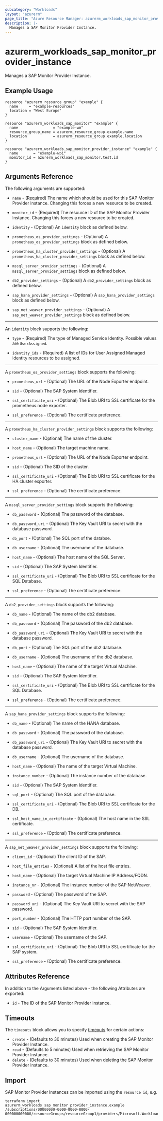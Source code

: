 ```yaml
---
subcategory: "Workloads"
layout: "azurerm"
page_title: "Azure Resource Manager: azurerm_workloads_sap_monitor_provider_instance"
description: |-
  Manages a SAP Monitor Provider Instance.
---
```


# azurerm_workloads_sap_monitor_provider_instance

Manages a SAP Monitor Provider Instance.

## Example Usage

```hcl
resource "azurerm_resource_group" "example" {
  name     = "example-resources"
  location = "West Europe"
}

resource "azurerm_workloads_sap_monitor" "example" {
  name                = "example-wm"
  resource_group_name = azurerm_resource_group.example.name
  location            = azurerm_resource_group.example.location
}

resource "azurerm_workloads_sap_monitor_provider_instance" "example" {
  name       = "example-wpi"
  monitor_id = azurerm_workloads_sap_monitor.test.id
}
```

## Arguments Reference

The following arguments are supported:

* `name` - (Required) The name which should be used for this SAP Monitor Provider Instance. Changing this forces a new resource to be created.

* `monitor_id` - (Required) The resource ID of the SAP Monitor Provider Instance. Changing this forces a new resource to be created.

* `identity` - (Optional) An `identity` block as defined below.

* `prometheus_os_provider_settings` - (Optional) A `prometheus_os_provider_settings` block as defined below.

* `prometheus_ha_cluster_provider_settings` - (Optional) A `prometheus_ha_cluster_provider_settings` block as defined below.

* `mssql_server_provider_settings` - (Optional) A `mssql_server_provider_settings` block as defined below.

* `db2_provider_settings` - (Optional) A `db2_provider_settings` block as defined below.

* `sap_hana_provider_settings` - (Optional) A `sap_hana_provider_settings` block as defined below.

* `sap_net_weaver_provider_settings` - (Optional) A `sap_net_weaver_provider_settings` block as defined below.

---

An `identity` block supports the following:

* `type` - (Required) The type of Managed Service Identity. Possible values are `UserAssigned`.

* `identity_ids` - (Required) A list of IDs for User Assigned Managed Identity resources to be assigned.

---

A `prometheus_os_provider_settings` block supports the following:

* `prometheus_url` - (Optional) The URL of the Node Exporter endpoint.

* `sid` - (Optional) The SAP System Identifier.

* `ssl_certificate_uri` - (Optional) The Blob URI to SSL certificate for the prometheus node exporter.

* `ssl_preference` - (Optional) The certificate preference.

---

A `prometheus_ha_cluster_provider_settings` block supports the following:

* `cluster_name` - (Optional) The name of the cluster.

* `host_name` - (Optional) The target machine name.

* `prometheus_url` - (Optional) The URL of the Node Exporter endpoint.

* `sid` - (Optional) The SID of the cluster.

* `ssl_certificate_uri` - (Optional) The Blob URI to SSL certificate for the HA cluster exporter.

* `ssl_preference` - (Optional) The certificate preference.

---

A `mssql_server_provider_settings` block supports the following:

* `db_password` - (Optional) The password of the database.

* `db_password_uri` - (Optional) The Key Vault URI to secret with the database password.

* `db_port` - (Optional) The SQL port of the databse.

* `db_username` - (Optional) The username of the database.

* `host_name` - (Optional) The host name of the SQL Server.

* `sid` - (Optional) The SAP System Identifier.

* `ssl_certificate_uri` - (Optional) The Blob URI to SSL certificate for the SQL Database.

* `ssl_preference` - (Optional) The certificate preference.

---

A `db2_provider_settings` block supports the following:

* `db_name` - (Optional) The name of the db2 database.

* `db_password` - (Optional) The password of the db2 database.

* `db_password_uri` - (Optional) The Key Vault URI to secret with the database password.

* `db_port` - (Optional) The SQL port of the db2 database.

* `db_username` - (Optional) The username of the db2 database.

* `host_name` - (Optional) The name of the target Virtual Machine.

* `sid` - (Optional) The SAP System Identifier.

* `ssl_certificate_uri` - (Optional) The Blob URI to SSL certificate for the SQL Database.

* `ssl_preference` - (Optional) The certificate preference.

---

A `sap_hana_provider_settings` block supports the following:

* `db_name` - (Optional) The name of the HANA database.

* `db_password` - (Optional) The password of the database.

* `db_password_uri` - (Optional) The Key Vault URI to secret with the database password.

* `db_username` - (Optional) The username of the database.

* `host_name` - (Optional) The name of the target Virtual Machine.

* `instance_number` - (Optional) The instance number of the database.

* `sid` - (Optional) The SAP System Identifier.

* `sql_port` - (Optional) The SQL port of the database.

* `ssl_certificate_uri` - (Optional) The Blob URI to SSL certificate for the DB.

* `ssl_host_name_in_certificate` - (Optional) The host name in the SSL certificate.

* `ssl_preference` - (Optional) The certificate preference.

---

A `sap_net_weaver_provider_settings` block supports the following:

* `client_id` - (Optional) The client ID of the SAP.

* `host_file_entries` - (Optional) A list of the host file entries.

* `host_name` - (Optional) The target Virtual Machine IP Address/FQDN.

* `instance_nr` - (Optional) The instance number of the SAP NetWeaver.

* `password` - (Optional) The password of the SAP.

* `password_uri` - (Optional) The Key Vault URI to secret with the SAP password.

* `port_number` - (Optional) The HTTP port number of the SAP.

* `sid` - (Optional) The SAP System Identifier.

* `username` - (Optional) The username of the SAP.

* `ssl_certificate_uri` - (Optional) The Blob URI to SSL certificate for the SAP system.

* `ssl_preference` - (Optional) The certificate preference.

## Attributes Reference

In addition to the Arguments listed above - the following Attributes are exported:

* `id` - The ID of the SAP Monitor Provider Instance.

## Timeouts

The `timeouts` block allows you to specify [timeouts](https://www.terraform.io/docs/configuration/resources.html#timeouts) for certain actions:

* `create` - (Defaults to 30 minutes) Used when creating the SAP Monitor Provider Instance.
* `read` - (Defaults to 5 minutes) Used when retrieving the SAP Monitor Provider Instance.
* `delete` - (Defaults to 30 minutes) Used when deleting the SAP Monitor Provider Instance.

## Import

SAP Monitor Provider Instances can be imported using the `resource id`, e.g.

```shell
terraform import azurerm_workloads_sap_monitor_provider_instance.example /subscriptions/00000000-0000-0000-0000-000000000000/resourceGroups/resourceGroup1/providers/Microsoft.Workloads/monitors/monitor1/providerInstances/providerInstance1
```
